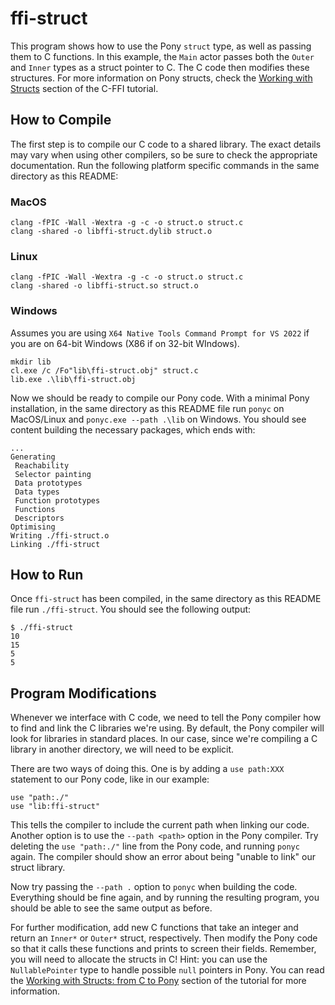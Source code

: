 # ffi-struct

This program shows how to use the Pony `struct` type, as well as passing them to C functions. In this example, the `Main` actor passes both the `Outer` and `Inner` types as a struct pointer to C. The C code then modifies these structures. For more information on Pony structs, check the [Working with Structs](https://tutorial.ponylang.io/c-ffi/calling-c.html#working-with-structs-from-pony-to-c) section of the C-FFI tutorial.

## How to Compile

The first step is to compile our C code to a shared library. The exact details may vary when using other compilers, so be sure to check the appropriate documentation. Run the following platform specific commands in the same directory as this README:

### MacOS

```console
clang -fPIC -Wall -Wextra -g -c -o struct.o struct.c
clang -shared -o libffi-struct.dylib struct.o
```

### Linux

```console
clang -fPIC -Wall -Wextra -g -c -o struct.o struct.c
clang -shared -o libffi-struct.so struct.o
```

### Windows

Assumes you are using `X64 Native Tools Command Prompt for VS 2022` if you are on 64-bit Windows (X86 if on 32-bit WIndows).

```console
mkdir lib
cl.exe /c /Fo"lib\ffi-struct.obj" struct.c
lib.exe .\lib\ffi-struct.obj
```

Now we should be ready to compile our Pony code. With a minimal Pony installation, in the same directory as this README file run `ponyc` on MacOS/Linux and `ponyc.exe --path .\lib` on Windows. You should see content building the necessary packages, which ends with:

```console
...
Generating
 Reachability
 Selector painting
 Data prototypes
 Data types
 Function prototypes
 Functions
 Descriptors
Optimising
Writing ./ffi-struct.o
Linking ./ffi-struct
```

## How to Run

Once `ffi-struct` has been compiled, in the same directory as this README file run `./ffi-struct`. You should see the following output:

```console
$ ./ffi-struct
10
15
5
5
```

## Program Modifications

Whenever we interface with C code, we need to tell the Pony compiler how to find and link the C libraries we're using. By default, the Pony compiler will look for libraries in standard places. In our case, since we're compiling a C library in another directory, we will need to be explicit.

There are two ways of doing this. One is by adding a `use path:XXX` statement to our Pony code, like in our example:

```pony
use "path:./"
use "lib:ffi-struct"
```

This tells the compiler to include the current path when linking our code. Another option is to use the `--path <path>` option in the Pony compiler. Try deleting the `use "path:./"` line from the Pony code, and running `ponyc` again. The compiler should show an error about being "unable to link" our struct library.

Now try passing the `--path .` option to `ponyc` when building the code. Everything should be fine again, and by running the resulting program, you should be able to see the same output as before.

For further modification, add new C functions that take an integer and return an `Inner*` or `Outer*` struct, respectively. Then modify the Pony code so that it calls these functions and prints to screen their fields. Remember, you will need to allocate the structs in C! Hint: you can use the `NullablePointer` type to handle possible `null` pointers in Pony. You can read the [Working with Structs: from C to Pony](https://tutorial.ponylang.io/c-ffi/calling-c.html#working-with-structs-from-c-to-pony) section of the tutorial for more information.
